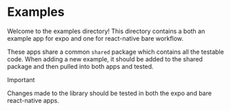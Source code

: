 # Examples

Welcome to the examples directory! This directory contains a both an example app for expo and one for react-native bare workflow.

These apps share a common `shared` package which contains all the testable code. When adding a new example, it should be added to the shared package and then pulled into both apps and tested.

> [!IMPORTANT]
> Changes made to the library should be tested in both the expo and bare react-native apps.
